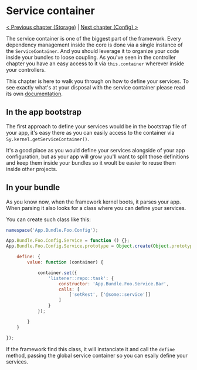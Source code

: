 # Service container

[< Previous chapter (Storage)](storage.md) | [Next chapter (Config) >](config.md)

The service container is one of the biggest part of the framework. Every dependency management inside the core is done via a single instance of the `ServiceContainer`. And you should leverage it to organize your code inside your bundles to loose coupling. As you've seen in the controller chapter you have an easy access to it via `this.container` wherever inside your controllers.

This chapter is here to walk you through on how to define your services. To see exactly what's at your disposal with the service container please read its own [documentation](../Service-container.md).

## In the app bootstrap

The first approach to define your services would be in the bootstrap file of your app, it's easy there as you can easily access to the container via `Sy.kernel.getServiceContainer()`.

It's a good place as you would define your services alongside of your app configuration, but as your app will grow you'll want to split those definitions and keep them inside your bundles so it woult be easier to reuse them inside other projects.

## In your bundle

As you know now, when the framework kernel boots, it parses your app. When parsing it also looks for a class where you can define your services.

You can create such class like this:
```js
namespace('App.Bundle.Foo.Config');

App.Bundle.Foo.Config.Service = function () {};
App.Bundle.Foo.Config.Service.prototype = Object.create(Object.prototype, {

    define: {
        value: function (container) {

            container.set({
                'listener::repo::task': {
                    constructor: 'App.Bundle.Foo.Service.Bar',
                    calls: [
                        ['setRest', ['@some::service']]
                    ]
                }
            });

        }
    }

});
```
If the framework find this class, it will instanciate it and call the `define` method, passing the global service container so you can esaily define your services.
